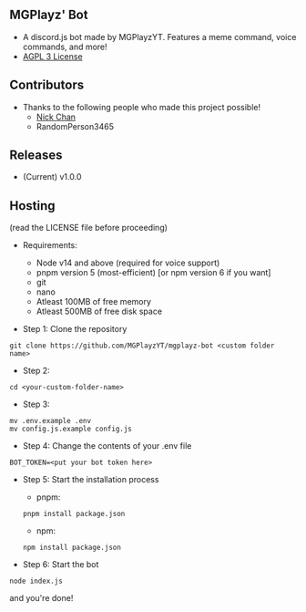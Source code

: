 ## MGPlayz' Bot
* A discord.js bot made by MGPlayzYT. Features a meme command, voice commands, and more!
* [AGPL 3 License](https://raw.githubusercontent.com/MGPlayzYT/mgplayz-bot/main/LICENSE)

## Contributors
* Thanks to the following people who made this project possible!
   * [Nick Chan](https://github.com/asdfugil/)
   * RandomPerson3465
 
## Releases
* (Current) v1.0.0

## Hosting
(read the LICENSE file before proceeding)
* Requirements:
  * Node v14 and above (required for voice support)
  * pnpm version 5 (most-efficient) [or npm version 6 if you want]
  * git
  * nano
  * Atleast 100MB of free memory
  * Atleast 500MB of free disk space
  
* Step 1: Clone the repository
```
git clone https://github.com/MGPlayzYT/mgplayz-bot <custom folder name>
```
* Step 2: 
```
cd <your-custom-folder-name>
```
* Step 3:
```
mv .env.example .env
mv config.js.example config.js
```
* Step 4: Change the contents of your .env file
```
BOT_TOKEN=<put your bot token here>
```
* Step 5: Start the installation process
   - pnpm:
   ```
   pnpm install package.json
   ```
   - npm:
   ```
   npm install package.json
   ```

* Step 6: Start the bot
```
node index.js
```
and you're done!
